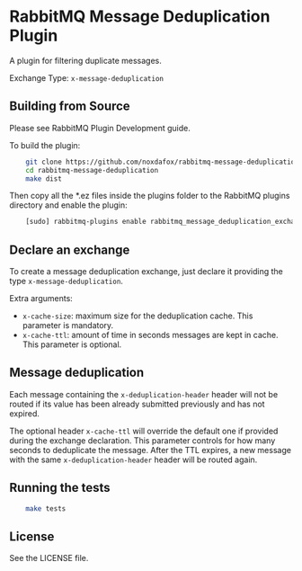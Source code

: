 RabbitMQ Message Deduplication Plugin
=====================================

A plugin for filtering duplicate messages.

Exchange Type: `x-message-deduplication`

Building from Source
--------------------

Please see RabbitMQ Plugin Development guide.

To build the plugin:

```bash
    git clone https://github.com/noxdafox/rabbitmq-message-deduplication.git
    cd rabbitmq-message-deduplication
    make dist
```

Then copy all the *.ez files inside the plugins folder to the RabbitMQ plugins directory and enable the plugin:

```bash
    [sudo] rabbitmq-plugins enable rabbitmq_message_deduplication_exchange
```

Declare an exchange
-------------------

To create a message deduplication exchange, just declare it providing the type `x-message-deduplication`.

Extra arguments:

  * `x-cache-size`: maximum size for the deduplication cache.
    This parameter is mandatory.
  * `x-cache-ttl`: amount of time in seconds messages are kept in cache.
    This parameter is optional.

Message deduplication
---------------------

Each message containing the `x-deduplication-header` header will not be routed if its value has been already submitted previously and has not expired.

The optional header `x-cache-ttl` will override the default one if provided during the exchange declaration. This parameter controls for how many seconds to deduplicate the message. After the TTL expires, a new message with the same `x-deduplication-header` header will be routed again.

Running the tests
-----------------

```bash
    make tests
```

License
-------

See the LICENSE file.
